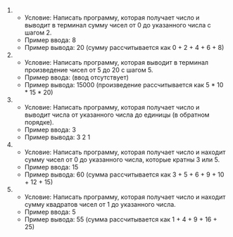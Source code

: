 1. - Условие: Написать программу, которая получает число и выводит в терминал сумму чисел от 0 до указанного числа с шагом 2.
   - Пример ввода: 8
   - Пример вывода: 20
   (сумму рассчитывается как 0 + 2 + 4 + 6 + 8)

2. - Условие: Написать программу, которая выводит в терминал произведение чисел от 5 до 20 с шагом 5.
   - Пример ввода: (ввод отсутствует)
   - Пример вывода: 15000
   (произведение рассчитывается как 5 * 10 * 15 * 20)

3. - Условие: Написать программу, которая получает число и выводит числа от указанного числа до единицы (в обратном порядке).
   - Пример ввода: 3
   - Пример вывода:
     3
     2
     1

4. - Условие: Написать программу, которая получает число и находит сумму чисел от 0 до указанного числа, которые кратны 3 или 5. 
   - Пример ввода: 15
   - Пример вывода: 60
   (сумма рассчитывается как 3 + 5 + 6 + 9 + 10 + 12 + 15)


5. - Условие: Написать программу, которая получает число и находит сумму квадратов чисел от 1 до указанного числа.
   - Пример ввода: 5
   - Пример вывода: 55
   (сумма рассчитывается как 1 + 4 + 9 + 16 + 25)